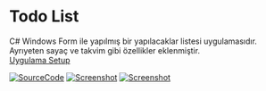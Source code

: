 # Todo List
C# Windows Form ile yapılmış bir yapılacaklar listesi uygulamasıdır. Ayrıyeten sayaç ve takvim gibi özellikler eklenmiştir.
<br>
<a href="https://github.com/furkankapukayaa/Todo-List/tree/main/ToDo%20Setup">Uygulama Setup</a>
<br>

[![SourceCode](https://img.shields.io/badge/Source%20Code-click-red)](https://github.com/furkankapukayaa/Todo-List/tree/main/ToDo)
[![Screenshot](https://img.shields.io/badge/Screenshot-click-red)](https://github.com/furkankapukayaa/Todo-List/blob/main/SS/Screenshot_1.png)
[![Screenshot](https://img.shields.io/badge/Screenshot-click-red)](https://github.com/furkankapukayaa/Todo-List/blob/main/SS/Screenshot_2.png)
